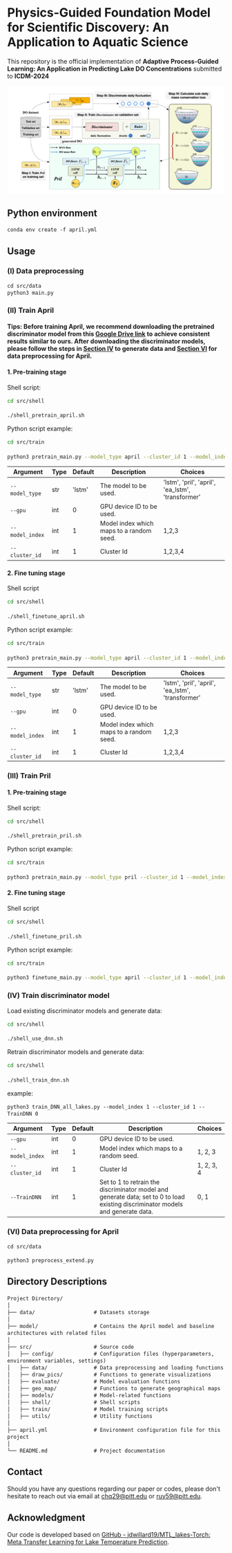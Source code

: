 # Physics-Guided Foundation Model for Scientific Discovery: An Application to Aquatic Science
This repository is the official implementation of **Adaptive Process-Guided Learning: An Application in Predicting Lake DO Concentrations** submitted to **ICDM-2024**

![''](img/model.png)

## Python environment
```shell
conda env create -f april.yml
```

## Usage

### (I) Data preprocessing
```
cd src/data
python3 main.py
```

### (II) Train April
#### Tips: Before training April, we recommend downloading the pretrained discriminator model from this [Google Drive link](https://drive.google.com/file/d/1a0j5-dQ9S4o3U1hPuH-8OimKS6zdhK1y/view?usp=sharing) to achieve consistent results similar to ours. After downloading the discriminator models, please follow the steps in [Section IV](#iv-train-dnn-model) to generate data and [Section VI](#vi-data-preprocessing-for-april) for data preprocessing for April.

#### 1. Pre-training stage

Shell script:
```sh
cd src/shell

./shell_pretrain_april.sh
```

Python script example:
```sh
cd src/train

python3 pretrain_main.py --model_type april --cluster_id 1 --model_index 1
```
| Argument       | Type | Default | Description                               | Choices                                 |
|----------------|------|---------|-------------------------------------------|-----------------------------------------|
| `--model_type` | str  | 'lstm'  | The model to be used.                     | 'lstm', 'pril', 'april', 'ea_lstm', 'transformer' |
| `--gpu`        | int  | 0       | GPU device ID to be used.                 |                                         |
| `--model_index`| int  | 1       | Model index which maps to a random seed.  |  1,2,3                                       |
| `--cluster_id` | int  | 1       | Cluster Id                                |  1,2,3,4                                |

#### 2. Fine tuning stage
Shell script
```sh
cd src/shell

./shell_finetune_april.sh
```


Python script example:

```sh 
cd src/train

python3 pretrain_main.py --model_type april --cluster_id 1 --model_index 1
```

| Argument       | Type | Default | Description                               | Choices                                 |
|----------------|------|---------|-------------------------------------------|-----------------------------------------|
| `--model_type` | str  | 'lstm'  | The model to be used.                     | 'lstm', 'pril', 'april', 'ea_lstm', 'transformer' |
| `--gpu`        | int  | 0       | GPU device ID to be used.                 |                                         |
| `--model_index`| int  | 1       | Model index which maps to a random seed.  |  1,2,3                                       |
| `--cluster_id` | int  | 1       | Cluster Id                                |  1,2,3,4                                |

### (III) Train Pril
#### 1. Pre-training stage

Shell script:
```sh
cd src/shell

./shell_pretrain_pril.sh
```

Python script example:
```sh
cd src/train

python3 pretrain_main.py --model_type pril --cluster_id 1 --model_index 1

```

#### 2. Fine tuning stage
Shell script
```sh
cd src/shell

./shell_finetune_pril.sh
```


Python script example:

```sh 
cd src/train

python3 finetune_main.py --model_type april --cluster_id 1 --model_index 1
```

### (IV) Train discriminator model

Load existing discriminator models and generate data:
```sh
cd src/shell

./shell_use_dnn.sh
```

Retrain discriminator models and generate data:
```sh
cd src/shell

./shell_train_dnn.sh
```

example:
```
python3 train_DNN_all_lakes.py --model_index 1 --cluster_id 1 --TrainDNN 0
```
| Argument        | Type | Default | Description                                                               | Choices                                 |
|-----------------|------|---------|---------------------------------------------------------------------------|-----------------------------------------|
| `--gpu`         | int  | 0       | GPU device ID to be used.                                                 |                                         |
| `--model_index` | int  | 1       | Model index which maps to a random seed.                                  | 1, 2, 3                                 |
| `--cluster_id`  | int  | 1       | Cluster Id                                                                | 1, 2, 3, 4                              |
| `--TrainDNN`    | int  | 1       | Set to 1 to retrain the discriminator model and generate data; set to 0 to load existing discriminator models and generate data. | 0, 1                                    |

### (VI) Data preprocessing for April

```
cd src/data

python3 preprocess_extend.py
```



## Directory Descriptions
```text
Project Directory/
│
├── data/                   # Datasets storage
│
├── model/                  # Contains the April model and baseline architectures with related files
│
├── src/                    # Source code
│   ├── config/             # Configuration files (hyperparameters, environment variables, settings)
│   ├── data/               # Data preprocessing and loading functions
│   ├── draw_pics/          # Functions to generate visualizations
│   ├── evaluate/           # Model evaluation functions
│   ├── geo_map/            # Functions to generate geographical maps
│   ├── models/             # Model-related functions
│   ├── shell/              # Shell scripts
│   ├── train/              # Model training scripts
│   ├── utils/              # Utility functions
│
├── april.yml               # Environment configuration file for this project
│
└── README.md               # Project documentation
```

## Contact

Should you have any questions regarding our paper or codes, please don't hesitate to reach out via email at chq29@pitt.edu or ruy59@pitt.edu.


## Acknowledgment 
Our code is developed based on [GitHub - jdwillard19/MTL_lakes-Torch: Meta Transfer Learning for Lake Temperature Prediction](https://github.com/jdwillard19/MTL_lakes).


